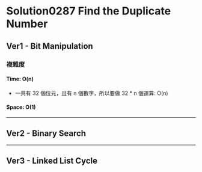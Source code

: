 # Solution0287 Find the Duplicate Number

## Ver1 - Bit Manipulation

### 複雜度

#### Time: O(n)
- 一共有 32 個位元，且有 n 個數字，所以要做 32 * n 個運算: O(n)

#### Space: O(1)

---

## Ver2 - Binary Search

---

## Ver3 - Linked List Cycle